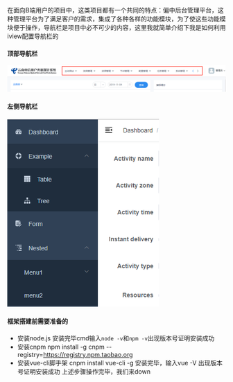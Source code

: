 在面向B端用户的项目中，这类项目都有一个共同的特点：偏中后台管理平台，这种管理平台为了满足客户的需求，集成了各种各样的功能模块，为了使这些功能模块便于操作，导航栏是项目中必不可少的内容，这里我就简单介绍下我是如何利用iview配置导航栏的<br>
#### 顶部导航栏
![顶部导航栏](./img/005.png "顶部导航栏")<br>
#### 左侧导航栏
![左侧导航栏](./img/006.png "左侧导航栏")<br>
#### 框架搭建前需要准备的
- 安装node.js 安装完毕cmd输入`node -v`和`npm -v`出现版本号证明安装成功
- 安装cnpm npm install -g cnpm --registry=https://registry.npm.taobao.org
- 安装vue-cli脚手架  cnpm install vue-cli -g 安装完毕，输入vue -V 出现版本号证明安装成功
上述步骤操作完毕，我们来down


